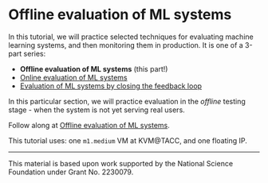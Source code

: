 # Offline evaluation of ML systems

In this tutorial, we will practice selected techniques for evaluating machine learning systems, and then monitoring them in production. It is one of a 3-part series:

* **Offline evaluation of ML systems** (this part!)
* [Online evaluation of ML systems](https://teaching-on-testbeds.github.io/eval-online-chi/)
* [Evaluation of ML systems by closing the feedback loop](https://teaching-on-testbeds.github.io/eval-loop-chi/)

In this particular section, we will practice evaluation in the *offline* testing stage - when the system is not yet serving real users.

Follow along at [Offline evaluation of ML systems](https://teaching-on-testbeds.github.io/eval-offline-chi/).

This tutorial uses: one `m1.medium` VM at KVM@TACC, and one floating IP.

---

This material is based upon work supported by the National Science Foundation under Grant No. 2230079.

